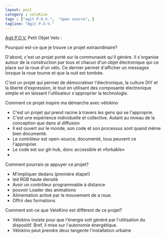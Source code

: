 ```yaml
---
layout: post  
category : veloKino  
tags : ["agit P.O.V.",  "open source", ]
tagline: "Agit P.O.V."
---
```


[Agit P.O.V.](http://agitpov.net) Petit Objet Velo : 

Pourquoi est-ce que je trouve ce projet extraordinaire?

D'abord,  c'est un projet porté sur la communauté qu'il génère.  Il s'organise autour de la construction par tous et chacun d'un objet électronique qui ce place sur la roue d'un vélo. Ce dernier permet d'afficher un messages lorsque la roue tourne et que la nuit est tombée.

C'est un projet qui permet de démocratiser l'électronique,  la culture DIY et la liberté d'expression,  le tout en utilisant des composante électronique  simple et en laissant l'utilisateur s'approprier la technologie.


Comment ce projet inspire ma démarche avec vélokino 

* C'est un projet qui prend racine à travers les gens qui se l'approprie.
* C'est une expérience individuelle et collective. Autant au niveau de la conception que dans al diffusion
* Il est ouvert sur le monde, son code et son processus sont quand même bien documenté.
* Le contrôleur est open-source,  documenté,  tous peuvent ce l'approprier. 
* Le code est sur git-hub,  donc accessible et «forkable»
* 

	

Comment pourrais-je appuyer ce projet?

* M'impliquer dedans (première étape!)
* led RGB haute densité
* Avoir un contrôleur programmable à distance
* pouvoir Loader des animations 
* Alimentation activé par le mouvement de a roue.  
* Offrir des formations 

Comment est-ce que VeloKino est différent de ce projet?

* Vélokino insiste pour que l'énergie soit généré par l'utilisation du dispositif. Bref,  il mise sur l'autonomie énergétique. 
* Vélokino peut prendre deux tangente l'installation urbaine  


	
